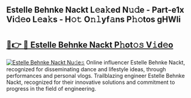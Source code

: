## Estelle Behnke Nackt L𝚎a𝚔ed N𝚞𝚍e - Part-e1x Vi𝚍𝚎o L𝚎a𝚔s - H𝚘𝚝 O𝚗𝚕yf𝚊ns P𝚑𝚘tos gHWli

# <h2><a href="http://kf50j9.oniu.top/?m=Estelle+Behnke+Nackt">🔗👉 🔴 Estelle Behnke Nackt P𝚑ot𝚘𝚜 V𝚒d𝚎o</a></h2>

[![Estelle Behnke Nackt Nu𝚍e𝚜](https://i.imgur.com/0qMVB7G.gif)](http://kf50j9.oniu.top/?m=Estelle+Behnke+Nackt)
Online influencer Estelle Behnke Nackt, recognized for disseminating dance and lifestyle ideas, through performances and personal vlogs. Trailblazing engineer Estelle Behnke Nackt, recognized for their innovative solutions and commitment to progress in the field of engineering.  
